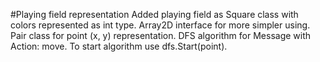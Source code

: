 #Playing field representation
  Added playing field as Square class with colors represented as int type. 
  Array2D interface for more simpler using.
  Pair class for point (x, y) representation.
  DFS algorithm for Message with Action: move. To start 
algorithm use dfs.Start(point).
